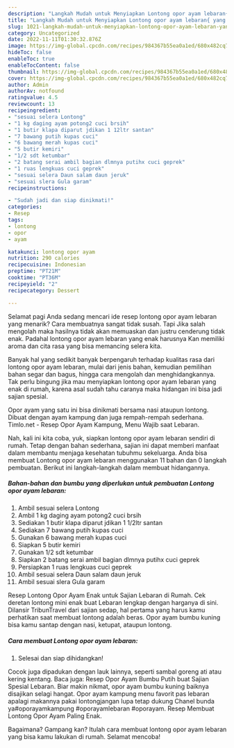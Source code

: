 ```yaml
---
description: "Langkah Mudah untuk Menyiapkan Lontong opor ayam lebaran{ yang Sempurna,  Menu Buat lebaran"
title: "Langkah Mudah untuk Menyiapkan Lontong opor ayam lebaran{ yang Sempurna,  Menu Buat lebaran"
slug: 1021-langkah-mudah-untuk-menyiapkan-lontong-opor-ayam-lebaran-yang-sempurna-menu-buat-lebaran
category: Uncategorized
date: 2022-11-11T01:30:32.876Z
image: https://img-global.cpcdn.com/recipes/984367b55ea0a1ed/680x482cq70/lontong-opor-ayam-lebaran-foto-resep-utama.jpg
hideToc: false
enableToc: true
enableTocContent: false
thumbnail: https://img-global.cpcdn.com/recipes/984367b55ea0a1ed/680x482cq70/lontong-opor-ayam-lebaran-foto-resep-utama.jpg
cover: https://img-global.cpcdn.com/recipes/984367b55ea0a1ed/680x482cq70/lontong-opor-ayam-lebaran-foto-resep-utama.jpg
author: Admin
authorAv: notfound
ratingvalue: 4.5
reviewcount: 13
recipeingredient:
- "sesuai selera Lontong"
- "1 kg daging ayam potong2 cuci brsih"
- "1 butir klapa diparut jdikan 1 12ltr santan"
- "7 bawang putih kupas cuci"
- "6 bawang merah kupas cuci"
- "5 butir kemiri"
- "1/2 sdt ketumbar"
- "2 batang serai ambil bagian dlmnya putihx cuci geprek"
- "1 ruas lengkuas cuci geprek"
- "sesuai selera Daun salam daun jeruk"
- "sesuai slera Gula garam"
recipeinstructions:

- "Sudah jadi dan siap dinikmati!"
categories:
- Resep
tags:
- lontong
- opor
- ayam

katakunci: lontong opor ayam 
nutrition: 290 calories
recipecuisine: Indonesian
preptime: "PT21M"
cooktime: "PT36M"
recipeyield: "2"
recipecategory: Dessert

---
```



Selamat pagi Anda sedang mencari ide resep lontong opor ayam lebaran yang menarik? Cara membuatnya sangat tidak susah. Tapi Jika salah mengolah maka hasilnya tidak akan memuaskan dan justru cenderung tidak enak. Padahal lontong opor ayam lebaran yang enak harusnya Kan memiliki aroma dan cita rasa yang bisa memancing selera kita.


Banyak hal yang sedikit banyak berpengaruh terhadap kualitas rasa dari lontong opor ayam lebaran, mulai dari jenis bahan, kemudian pemilihan bahan segar dan bagus, hingga cara mengolah dan menghidangkannya. Tak perlu bingung jika mau menyiapkan lontong opor ayam lebaran yang enak di rumah, karena asal sudah tahu caranya maka hidangan ini bisa jadi sajian spesial.

Opor ayam yang satu ini bisa dinikmati bersama nasi ataupun lontong. Dibuat dengan ayam kampung dan juga rempah-rempah sederhana. Timlo.net - Resep Opor Ayam Kampung, Menu Wajib saat Lebaran.


Nah, kali ini kita coba, yuk, siapkan lontong opor ayam lebaran sendiri di rumah. Tetap dengan bahan sederhana, sajian ini dapat memberi manfaat dalam membantu menjaga kesehatan tubuhmu sekeluarga. Anda bisa membuat Lontong opor ayam lebaran menggunakan 11 bahan dan 0 langkah pembuatan. Berikut ini langkah-langkah dalam membuat hidangannya.

<!--inarticleads1-->

##### Bahan-bahan dan bumbu yang diperlukan untuk pembuatan Lontong opor ayam lebaran:

1. Ambil sesuai selera Lontong
1. Ambil 1 kg daging ayam potong2 cuci brsih
1. Sediakan 1 butir klapa diparut jdikan 1 1/2ltr santan
1. Sediakan 7 bawang putih kupas cuci
1. Gunakan 6 bawang merah kupas cuci
1. Siapkan 5 butir kemiri
1. Gunakan 1/2 sdt ketumbar
1. Siapkan 2 batang serai ambil bagian dlmnya putihx cuci geprek
1. Persiapkan 1 ruas lengkuas cuci geprek
1. Ambil sesuai selera Daun salam daun jeruk
1. Ambil sesuai slera Gula garam


Resep Lontong Opor Ayam Enak untuk Sajian Lebaran di Rumah. Cek deretan lontong mini enak buat Lebaran lengkap dengan harganya di sini. Dilansir TribunTravel dari sajian sedap, hal pertama yang harus kamu perhatikan saat membuat lontong adalah beras. Opor ayam bumbu kuning bisa kamu santap dengan nasi, ketupat, ataupun lontong. 

<!--inarticleads2-->

##### Cara membuat Lontong opor ayam lebaran:


1. Selesai dan siap dihidangkan!

Cocok juga dipadukan dengan lauk lainnya, seperti sambal goreng ati atau kering kentang. Baca juga: Resep Opor Ayam Bumbu Putih buat Sajian Spesial Lebaran. Biar makin nikmat, opor ayam bumbu kuning baiknya disajikan selagi hangat. Opor ayam kampung menu favorit pas lebaran apalagi makannya pakai lontongjangan lupa tetap dukung Chanel bunda ya#oporayamkampung #oporayamlebaran #oporayam. Resep Membuat Lontong Opor Ayam Paling Enak. 

Bagaimana? Gampang kan? Itulah cara membuat lontong opor ayam lebaran yang bisa kamu lakukan di rumah. Selamat mencoba!
